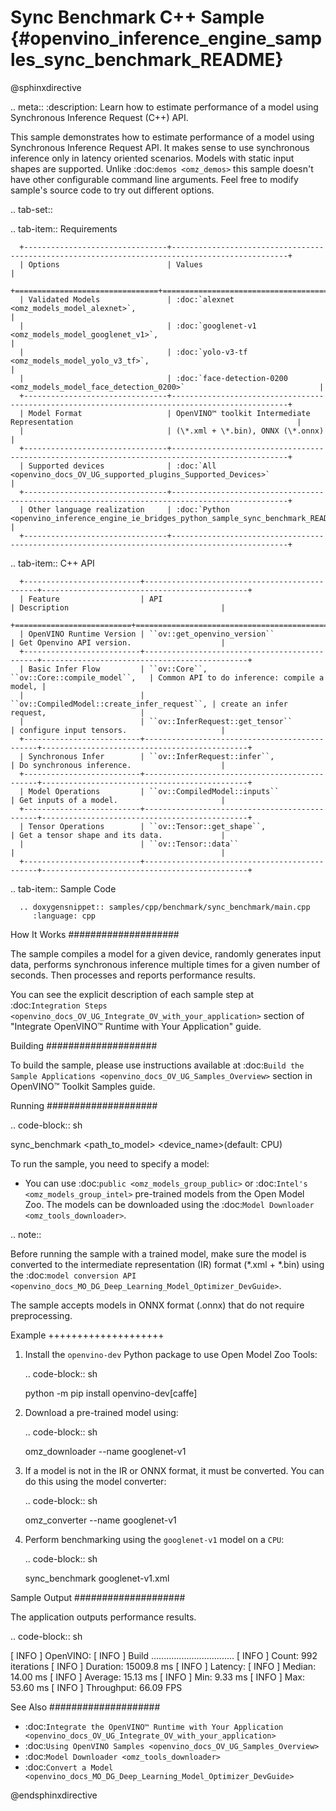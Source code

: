 # Sync Benchmark C++ Sample {#openvino_inference_engine_samples_sync_benchmark_README}

@sphinxdirective

.. meta::
   :description: Learn how to estimate performance of a model using Synchronous Inference Request (C++) API.

This sample demonstrates how to estimate performance of a model using Synchronous Inference Request API. It makes sense to use synchronous inference only in latency oriented scenarios. Models with static input shapes are supported. Unlike :doc:`demos <omz_demos>` this sample doesn't have other configurable command line arguments. Feel free to modify sample's source code to try out different options.


.. tab-set::

   .. tab-item:: Requirements 

      +--------------------------------+------------------------------------------------------------------------------------------------+
      | Options                        | Values                                                                                         |
      +================================+================================================================================================+
      | Validated Models               | :doc:`alexnet <omz_models_model_alexnet>`,                                                     |
      |                                | :doc:`googlenet-v1 <omz_models_model_googlenet_v1>`,                                           |
      |                                | :doc:`yolo-v3-tf <omz_models_model_yolo_v3_tf>`,                                               |
      |                                | :doc:`face-detection-0200 <omz_models_model_face_detection_0200>`                              |
      +--------------------------------+------------------------------------------------------------------------------------------------+
      | Model Format                   | OpenVINO™ toolkit Intermediate Representation                                                  |
      |                                | (\*.xml + \*.bin), ONNX (\*.onnx)                                                              |
      +--------------------------------+------------------------------------------------------------------------------------------------+
      | Supported devices              | :doc:`All <openvino_docs_OV_UG_supported_plugins_Supported_Devices>`                           |
      +--------------------------------+------------------------------------------------------------------------------------------------+
      | Other language realization     | :doc:`Python <openvino_inference_engine_ie_bridges_python_sample_sync_benchmark_README>`       |
      +--------------------------------+------------------------------------------------------------------------------------------------+

   .. tab-item:: C++ API

      +--------------------------+----------------------------------------------+----------------------------------------------+
      | Feature                  | API                                          | Description                                  |
      +==========================+==============================================+==============================================+
      | OpenVINO Runtime Version | ``ov::get_openvino_version``                 | Get Openvino API version.                    |
      +--------------------------+----------------------------------------------+----------------------------------------------+
      | Basic Infer Flow         | ``ov::Core``, ``ov::Core::compile_model``,   | Common API to do inference: compile a model, |
      |                          | ``ov::CompiledModel::create_infer_request``, | create an infer request,                     |
      |                          | ``ov::InferRequest::get_tensor``             | configure input tensors.                     |
      +--------------------------+----------------------------------------------+----------------------------------------------+
      | Synchronous Infer        | ``ov::InferRequest::infer``,                 | Do synchronous inference.                    |
      +--------------------------+----------------------------------------------+----------------------------------------------+
      | Model Operations         | ``ov::CompiledModel::inputs``                | Get inputs of a model.                       |
      +--------------------------+----------------------------------------------+----------------------------------------------+
      | Tensor Operations        | ``ov::Tensor::get_shape``,                   | Get a tensor shape and its data.             |
      |                          | ``ov::Tensor::data``                         |                                              |
      +--------------------------+----------------------------------------------+----------------------------------------------+

   .. tab-item:: Sample Code 

      .. doxygensnippet:: samples/cpp/benchmark/sync_benchmark/main.cpp
         :language: cpp

How It Works
####################

The sample compiles a model for a given device, randomly generates input data, performs synchronous inference multiple times for a given number of seconds. Then processes and reports performance results.

You can see the explicit description of
each sample step at :doc:`Integration Steps <openvino_docs_OV_UG_Integrate_OV_with_your_application>` section of "Integrate OpenVINO™ Runtime with Your Application" guide.

Building
####################

To build the sample, please use instructions available at :doc:`Build the Sample Applications <openvino_docs_OV_UG_Samples_Overview>` section in OpenVINO™ Toolkit Samples guide.

Running
####################

.. code-block:: sh

   sync_benchmark <path_to_model> <device_name>(default: CPU)


To run the sample, you need to specify a model:

- You can use :doc:`public <omz_models_group_public>` or :doc:`Intel's <omz_models_group_intel>` pre-trained models from the Open Model Zoo. The models can be downloaded using the :doc:`Model Downloader <omz_tools_downloader>`.

.. note::

   Before running the sample with a trained model, make sure the model is converted to the intermediate representation (IR) format (\*.xml + \*.bin) using the :doc:`model conversion API <openvino_docs_MO_DG_Deep_Learning_Model_Optimizer_DevGuide>`.

   The sample accepts models in ONNX format (.onnx) that do not require preprocessing.

Example
++++++++++++++++++++

1. Install the ``openvino-dev`` Python package to use Open Model Zoo Tools:

   .. code-block:: sh

      python -m pip install openvino-dev[caffe]


2. Download a pre-trained model using:

   .. code-block:: sh

      omz_downloader --name googlenet-v1


3. If a model is not in the IR or ONNX format, it must be converted. You can do this using the model converter:

   .. code-block:: sh

      omz_converter --name googlenet-v1


4. Perform benchmarking using the ``googlenet-v1`` model on a ``CPU``:

   .. code-block:: sh

      sync_benchmark googlenet-v1.xml


Sample Output
####################

The application outputs performance results.

.. code-block:: sh

   [ INFO ] OpenVINO:
   [ INFO ] Build ................................. <version>
   [ INFO ] Count:      992 iterations
   [ INFO ] Duration:   15009.8 ms
   [ INFO ] Latency:
   [ INFO ]        Median:     14.00 ms
   [ INFO ]        Average:    15.13 ms
   [ INFO ]        Min:        9.33 ms
   [ INFO ]        Max:        53.60 ms
   [ INFO ] Throughput: 66.09 FPS


See Also
####################

* :doc:`Integrate the OpenVINO™ Runtime with Your Application <openvino_docs_OV_UG_Integrate_OV_with_your_application>`
* :doc:`Using OpenVINO Samples <openvino_docs_OV_UG_Samples_Overview>`
* :doc:`Model Downloader <omz_tools_downloader>`
* :doc:`Convert a Model <openvino_docs_MO_DG_Deep_Learning_Model_Optimizer_DevGuide>`

@endsphinxdirective

